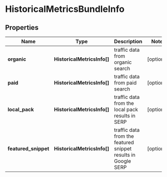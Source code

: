 # HistoricalMetricsBundleInfo

## Properties

| Name | Type | Description | Notes |
|------------ | ------------- | ------------- | -------------|
**organic** | **HistoricalMetricsInfo[]** | traffic data from organic search |[optional]|
**paid** | **HistoricalMetricsInfo[]** | traffic data from paid search |[optional]|
**local_pack** | **HistoricalMetricsInfo[]** | traffic data from the local pack results in SERP |[optional]|
**featured_snippet** | **HistoricalMetricsInfo[]** | traffic data from the featured snippet results in Google SERP |[optional]|
